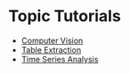 # Topic Tutorials
- [Computer Vision](./topics/computer_vision.md)
- [Table Extraction](./topics/table_extraction.md)
- [Time Series Analysis](./topics/time_series.md)
